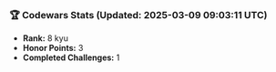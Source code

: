 ### 🏆 Codewars Stats (Updated: 2025-03-09 09:03:11 UTC)

- **Rank:** 8 kyu
- **Honor Points:** 3
- **Completed Challenges:** 1
